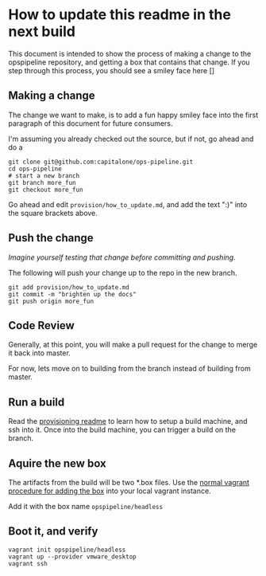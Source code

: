 # How to update this readme in the next build

This document is intended to show the process of making a change to the opspipeline repository, and getting a box that contains that change. If you step through this process, you should see a smiley face here []

## Making a change

The change we want to make, is to add a fun happy smiley face into the first paragraph of this document for future consumers.

I'm assuming you already checked out the source, but if not, go ahead and do a

    git clone git@github.com:capitalone/ops-pipeline.git
    cd ops-pipeline
    # start a new branch
    git branch more_fun
    git checkout more_fun


Go ahead and edit `provision/how_to_update.md`, and add the text ":)" into the square brackets above.


## Push the change

*Imagine yourself testing that change before committing and pushing.*

The following will push your change up to the repo in the new branch.

    git add provision/how_to_update.md
    git commit -m "brighten up the docs"
    git push origin more_fun

## Code Review

Generally, at this point, you will make a pull request for the change to merge it back into master.

For now, lets move on to building from the branch instead of building from master.

## Run a build

Read the [provisioning readme](README.md) to learn how to setup a build machine, and ssh into it.  Once into the build machine, you can trigger a build on the branch.

## Aquire the new box

The artifacts from the build will be two *.box files.  Use the [normal vagrant procedure for adding the box](https://docs.vagrantup.com/v2/getting-started/boxes.html) into your local vagrant instance.

Add it with the box name `opspipeline/headless`

## Boot it, and verify

    vagrant init opspipeline/headless
    vagrant up --provider vmware_desktop
    vagrant ssh
